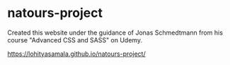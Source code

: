 # natours-project
Created this website under the guidance of Jonas Schmedtmann from his course "Advanced CSS and SASS" on Udemy.

https://lohityasamala.github.io/natours-project/
